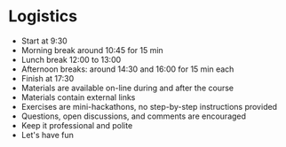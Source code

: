 # Logistics #

* Start at 9:30
* Morning break around 10:45 for 15 min
* Lunch break 12:00 to 13:00
* Afternoon breaks: around 14:30 and 16:00 for 15 min each 
* Finish at 17:30
* Materials are available on-line during and after the course
* Materials contain external links
* Exercises are mini-hackathons, no step-by-step instructions provided
* Questions, open discussions, and comments are encouraged
* Keep it professional and polite
* Let's have fun